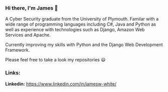 ### Hi there, I'm James 👋

A Cyber Security graduate from the University of Plymouth. Familar with a wide range of programming languages including C#, Java and Python as well as experience with technologies such as Django, Amazon Web Services and Apache.

Currently improving my skills with Python and the Django Web Development Framework.

Please feel free to take a look my repositories :smiley:

### Links:
**Linkedin:** https://www.linkedin.com/in/jamesw-white/
